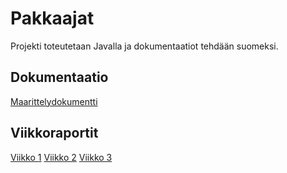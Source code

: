 # Pakkaajat
Projekti toteutetaan Javalla ja dokumentaatiot tehdään suomeksi.

## Dokumentaatio
[Maarittelydokumentti](https://github.com/Jarkkorm/tiralabra/blob/main/Dokumentaatio/maarittelydokumentti.md)

## Viikkoraportit
[Viikko 1](https://github.com/Jarkkorm/tiralabra/blob/main/Dokumentaatio/viikko1.md)
[Viikko 2](https://github.com/Jarkkorm/tiralabra/blob/main/Dokumentaatio/viikko2.md)
[Viikko 3](https://github.com/Jarkkorm/tiralabra/blob/main/Dokumentaatio/viikko3.md)
